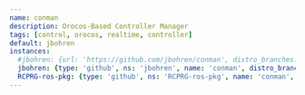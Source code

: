 ```yaml
---
name: conman
description: Orocos-Based Controller Manager
tags: [control, orocos, realtime, controller]
default: jbohren
instances:
  #jbohren: {url: 'https://github.com/jbohren/conman', distro_branches: {hydro: master}}
  jbohren: {type: 'github', ns: 'jbohren', name: 'conman', distro_branches: {hydro: master}}
  RCPRG-ros-pkg: {type: 'github', ns: 'RCPRG-ros-pkg', name: 'conman', distro_branches: {hydro: master}}
---
```

